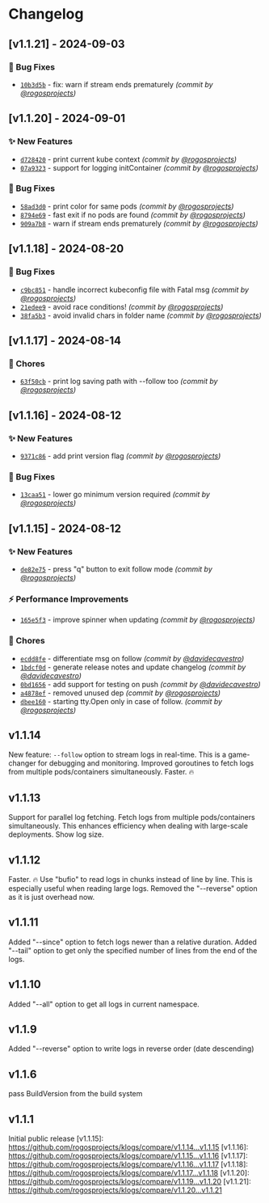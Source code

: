 # Changelog

## [v1.1.21] - 2024-09-03
### :bug: Bug Fixes
- [`10b3d5b`](https://github.com/rogosprojects/klogs/commit/10b3d5bed1e223730a298fe93affad253acf9f41) - fix: warn if stream ends prematurely *(commit by [@rogosprojects](https://github.com/rogosprojects))*


## [v1.1.20] - 2024-09-01
### :sparkles: New Features
- [`d728420`](https://github.com/rogosprojects/klogs/commit/d7284205919d3159027238d93403b3f15b79b2e2) - print current kube context *(commit by [@rogosprojects](https://github.com/rogosprojects))*
- [`07a9323`](https://github.com/rogosprojects/klogs/commit/07a9323ab71cb38def1eace1a474a79fc3ab15b5) - support for logging initContainer *(commit by [@rogosprojects](https://github.com/rogosprojects))*

### :bug: Bug Fixes
- [`58ad3d0`](https://github.com/rogosprojects/klogs/commit/58ad3d01a13f09a1d224261265d57f892ebb47dc) - print color for same pods *(commit by [@rogosprojects](https://github.com/rogosprojects))*
- [`8794e69`](https://github.com/rogosprojects/klogs/commit/8794e69c3c2eb9e4c3c6a79ac2de2a44cfc26468) - fast exit if no pods are found *(commit by [@rogosprojects](https://github.com/rogosprojects))*
- [`909a7b8`](https://github.com/rogosprojects/klogs/commit/909a7b88eedd9c5cabeaa03ddd25c28626ee72f9) - warn if stream ends prematurely *(commit by [@rogosprojects](https://github.com/rogosprojects))*


## [v1.1.18] - 2024-08-20
### :bug: Bug Fixes
- [`c9bc851`](https://github.com/rogosprojects/klogs/commit/c9bc851b99bd5442e2116c6bd0071b62522ee931) - handle incorrect kubeconfig file with Fatal msg *(commit by [@rogosprojects](https://github.com/rogosprojects))*
- [`21edee9`](https://github.com/rogosprojects/klogs/commit/21edee9a4fb92ca0056d13aee011c548797dd8bd) - avoid race conditions! *(commit by [@rogosprojects](https://github.com/rogosprojects))*
- [`38fa5b3`](https://github.com/rogosprojects/klogs/commit/38fa5b3c0ac060c37d3628bf6477d27e881d9347) - avoid invalid chars in folder name *(commit by [@rogosprojects](https://github.com/rogosprojects))*


## [v1.1.17] - 2024-08-14
### :wrench: Chores
- [`63f50cb`](https://github.com/rogosprojects/klogs/commit/63f50cb7f3aeb4e68b1b107f23844a3735d4d3b9) - print log saving path with --follow too *(commit by [@rogosprojects](https://github.com/rogosprojects))*


## [v1.1.16] - 2024-08-12
### :sparkles: New Features
- [`9371c86`](https://github.com/rogosprojects/klogs/commit/9371c862aad0d7ce3407f35e961af2f899de2afa) - add print version flag *(commit by [@rogosprojects](https://github.com/rogosprojects))*

### :bug: Bug Fixes
- [`13caa51`](https://github.com/rogosprojects/klogs/commit/13caa519e3305dac37608d85e51f25395b78dba6) - lower go minimum version required *(commit by [@rogosprojects](https://github.com/rogosprojects))*


## [v1.1.15] - 2024-08-12
### :sparkles: New Features
- [`de82e75`](https://github.com/rogosprojects/klogs/commit/de82e75baf64d603db5ada51eec5a846e13e1fdf) - press "q" button to exit follow mode *(commit by [@rogosprojects](https://github.com/rogosprojects))*

### :zap: Performance Improvements
- [`165e5f3`](https://github.com/rogosprojects/klogs/commit/165e5f3d0338ed9b7fc1f98c45a62594dbfbaf74) - improve spinner when updating *(commit by [@rogosprojects](https://github.com/rogosprojects))*

### :wrench: Chores
- [`ecdd8fe`](https://github.com/rogosprojects/klogs/commit/ecdd8fe3c128652e86e646043aa3c7a382c5585a) - differentiate msg on follow *(commit by [@davidecavestro](https://github.com/davidecavestro))*
- [`1bdcf0d`](https://github.com/rogosprojects/klogs/commit/1bdcf0d0313cb91a97ddc541ec8b0df285de3a2f) - generate release notes and update changelog *(commit by [@davidecavestro](https://github.com/davidecavestro))*
- [`0bd1656`](https://github.com/rogosprojects/klogs/commit/0bd1656979ee1fd83eb168ab9b10b2efd0e90f92) - add support for testing on push *(commit by [@davidecavestro](https://github.com/davidecavestro))*
- [`a4878ef`](https://github.com/rogosprojects/klogs/commit/a4878ef3ab2b1202750471b2c50701d40c642ea9) - removed unused dep *(commit by [@rogosprojects](https://github.com/rogosprojects))*
- [`dbee160`](https://github.com/rogosprojects/klogs/commit/dbee160545701bba0241983950f7f6260feb9988) - starting tty.Open only in case of follow. *(commit by [@rogosprojects](https://github.com/rogosprojects))*


## v1.1.14
New feature: `--follow` option to stream logs in real-time. This is a game-changer for debugging and monitoring. Improved goroutines to fetch logs from multiple pods/containers simultaneously. Faster. 🔥
## v1.1.13

Support for parallel log fetching. Fetch logs from multiple pods/containers simultaneously. This enhances efficiency when dealing with large-scale deployments. Show log size.

## v1.1.12

Faster. 🔥 Use "bufio" to read logs in chunks instead of line by line. This is especially useful when reading large logs. Removed the "--reverse" option as it is just overhead now.

## v1.1.11

Added "--since" option to fetch logs newer than a relative duration. Added "--tail" option to get only the specified number of lines from the end of the logs.

## v1.1.10

Added "--all" option to get all logs in current namespace.

## v1.1.9

Added "--reverse" option to write logs in reverse order (date descending)

## v1.1.6

pass BuildVersion from the build system

## v1.1.1

Initial public release
[v1.1.15]: https://github.com/rogosprojects/klogs/compare/v1.1.14...v1.1.15
[v1.1.16]: https://github.com/rogosprojects/klogs/compare/v1.1.15...v1.1.16
[v1.1.17]: https://github.com/rogosprojects/klogs/compare/v1.1.16...v1.1.17
[v1.1.18]: https://github.com/rogosprojects/klogs/compare/v1.1.17...v1.1.18
[v1.1.20]: https://github.com/rogosprojects/klogs/compare/v1.1.19...v1.1.20
[v1.1.21]: https://github.com/rogosprojects/klogs/compare/v1.1.20...v1.1.21
